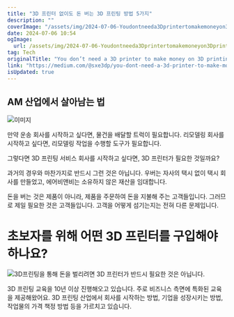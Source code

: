 ```yaml
---
title: "3D 프린터 없이도 돈 버는 3D 프린팅 방법 5가지"
description: ""
coverImage: "/assets/img/2024-07-06-Youdontneeda3Dprintertomakemoneyon3Dprinting_0.png"
date: 2024-07-06 10:54
ogImage:
  url: /assets/img/2024-07-06-Youdontneeda3Dprintertomakemoneyon3Dprinting_0.png
tag: Tech
originalTitle: "You don’t need a 3D printer to make money on 3D printing"
link: "https://medium.com/@sxe3dp/you-dont-need-a-3d-printer-to-make-money-on-3d-printing-45abb4bd3e87"
isUpdated: true
---
```


## AM 산업에서 살아남는 법

![이미지](/assets/img/2024-07-06-Youdontneeda3Dprintertomakemoneyon3Dprinting_0.png)

만약 운송 회사를 시작하고 싶다면, 물건을 배달할 트럭이 필요합니다. 리모델링 회사를 시작하고 싶다면, 리모델링 작업을 수행할 도구가 필요합니다.

그렇다면 3D 프린팅 서비스 회사를 시작하고 싶다면, 3D 프린터가 필요한 것일까요?

<div class="content-ad"></div>

과거의 경우와 마찬가지로 반드시 그런 것은 아닙니다. 우버는 자사의 택시 없이 택시 회사를 만들었고, 에어비앤비는 소유하지 않은 재산을 임대합니다.

돈을 버는 것은 제품이 아니라, 제품을 주문하여 돈을 지불해 주는 고객들입니다. 그러므로 제일 필요한 것은 고객들입니다. 고객을 어떻게 섬기는지는 전혀 다른 문제입니다.

# 초보자를 위해 어떤 3D 프린터를 구입해야 하나요?

![3D프린팅을 통해 돈을 벌리려면 3D 프린터가 반드시 필요한 것은 아닙니다.](/assets/img/2024-07-06-Youdontneeda3Dprintertomakemoneyon3Dprinting_1.png)

<div class="content-ad"></div>

3D 프린팅 교육을 10년 이상 진행해오고 있습니다. 주로 비즈니스 측면에 특화된 교육을 제공해왔어요. 3D 프린팅 산업에서 회사를 시작하는 방법, 기업을 성장시키는 방법, 작업물의 가격 책정 방법 등을 가르치고 있습니다.
